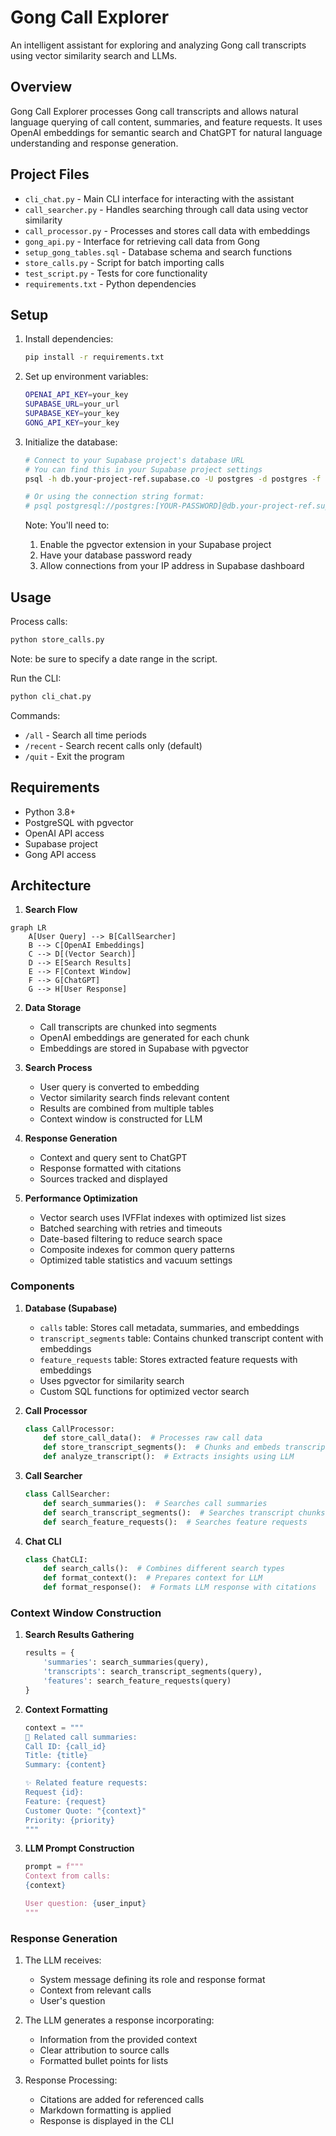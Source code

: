 # Gong Call Explorer

An intelligent assistant for exploring and analyzing Gong call transcripts using vector similarity search and LLMs.

## Overview

Gong Call Explorer processes Gong call transcripts and allows natural language querying of call content, summaries, and feature requests. It uses OpenAI embeddings for semantic search and ChatGPT for natural language understanding and response generation.

## Project Files

- `cli_chat.py` - Main CLI interface for interacting with the assistant
- `call_searcher.py` - Handles searching through call data using vector similarity
- `call_processor.py` - Processes and stores call data with embeddings
- `gong_api.py` - Interface for retrieving call data from Gong
- `setup_gong_tables.sql` - Database schema and search functions
- `store_calls.py` - Script for batch importing calls
- `test_script.py` - Tests for core functionality
- `requirements.txt` - Python dependencies

## Setup

1. Install dependencies:
   ```bash
   pip install -r requirements.txt
   ```

2. Set up environment variables:
   ```bash
   OPENAI_API_KEY=your_key
   SUPABASE_URL=your_url
   SUPABASE_KEY=your_key
   GONG_API_KEY=your_key
   ```

3. Initialize the database:
   ```bash
   # Connect to your Supabase project's database URL
   # You can find this in your Supabase project settings
   psql -h db.your-project-ref.supabase.co -U postgres -d postgres -f setup_gong_tables.sql
   
   # Or using the connection string format:
   # psql postgresql://postgres:[YOUR-PASSWORD]@db.your-project-ref.supabase.co:5432/postgres -f setup_gong_tables.sql
   ```

   Note: You'll need to:
   1. Enable the pgvector extension in your Supabase project
   2. Have your database password ready
   3. Allow connections from your IP address in Supabase dashboard

## Usage

Process calls:
```bash
python store_calls.py
```
Note: be sure to specify a date range in the script.

Run the CLI:
```bash
python cli_chat.py
```
Commands:
- `/all` - Search all time periods
- `/recent` - Search recent calls only (default)
- `/quit` - Exit the program

## Requirements

- Python 3.8+
- PostgreSQL with pgvector
- OpenAI API access
- Supabase project
- Gong API access

## Architecture

1. **Search Flow**
```mermaid
graph LR
    A[User Query] --> B[CallSearcher]
    B --> C[OpenAI Embeddings]
    C --> D[(Vector Search)]
    D --> E[Search Results]
    E --> F[Context Window]
    F --> G[ChatGPT]
    G --> H[User Response]
```

2. **Data Storage**
   - Call transcripts are chunked into segments
   - OpenAI embeddings are generated for each chunk
   - Embeddings are stored in Supabase with pgvector

3. **Search Process**
   - User query is converted to embedding
   - Vector similarity search finds relevant content
   - Results are combined from multiple tables
   - Context window is constructed for LLM

3. **Response Generation**
   - Context and query sent to ChatGPT
   - Response formatted with citations
   - Sources tracked and displayed

4. **Performance Optimization**
    - Vector search uses IVFFlat indexes with optimized list sizes
    - Batched searching with retries and timeouts
    - Date-based filtering to reduce search space
    - Composite indexes for common query patterns
    - Optimized table statistics and vacuum settings

### Components

1. **Database (Supabase)**
   - `calls` table: Stores call metadata, summaries, and embeddings
   - `transcript_segments` table: Contains chunked transcript content with embeddings
   - `feature_requests` table: Stores extracted feature requests with embeddings
   - Uses pgvector for similarity search
   - Custom SQL functions for optimized vector search

2. **Call Processor**
   ```python
   class CallProcessor:
       def store_call_data():  # Processes raw call data
       def store_transcript_segments():  # Chunks and embeds transcripts
       def analyze_transcript():  # Extracts insights using LLM
   ```

3. **Call Searcher**
   ```python
   class CallSearcher:
       def search_summaries():  # Searches call summaries
       def search_transcript_segments():  # Searches transcript chunks
       def search_feature_requests():  # Searches feature requests
   ```

4. **Chat CLI**
   ```python
   class ChatCLI:
       def search_calls():  # Combines different search types
       def format_context():  # Prepares context for LLM
       def format_response():  # Formats LLM response with citations
   ```

### Context Window Construction

1. **Search Results Gathering**
   ```python
   results = {
       'summaries': search_summaries(query),
       'transcripts': search_transcript_segments(query),
       'features': search_feature_requests(query)
   }
   ```

2. **Context Formatting**
   ```python
   context = """
   📝 Related call summaries:
   Call ID: {call_id}
   Title: {title}
   Summary: {content}

   ✨ Related feature requests:
   Request {id}:
   Feature: {request}
   Customer Quote: "{context}"
   Priority: {priority}
   """
   ```

3. **LLM Prompt Construction**
   ```python
   prompt = f"""
   Context from calls:
   {context}

   User question: {user_input}
   """
   ```

### Response Generation

1. The LLM receives:
   - System message defining its role and response format
   - Context from relevant calls
   - User's question

2. The LLM generates a response incorporating:
   - Information from the provided context
   - Clear attribution to source calls
   - Formatted bullet points for lists

3. Response Processing:
   - Citations are added for referenced calls
   - Markdown formatting is applied
   - Response is displayed in the CLI

